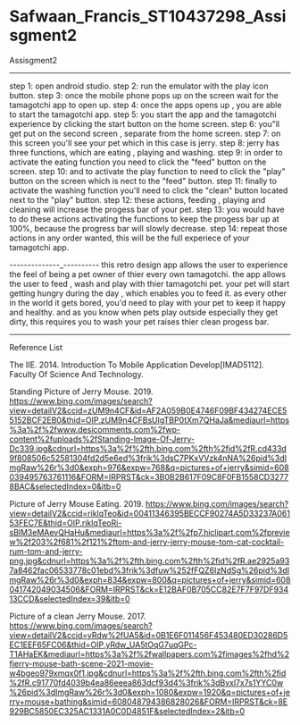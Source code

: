 # Safwaan_Francis_ST10437298_Assisgment2
Assisgment2

---------------------------
step 1: open android studio.
step 2: run the emulator with the play icon button.
step 3: once the mobile phone pops up on the screen wait for the tamagotchi app to open up.
step 4: once the apps opens up , you are able to start the tamagotchi app.
step 5: you start the app and the tamagotchi experience by clicking the start button on the home screen.
step 6: you"ll get put on the second screen , separate from the home screen.
step 7: on this screen you'll see your pet which in this case is jerry.
step 8: jerry has three functions, which are eating , playing and washing.
step 9: in order to activate the eating function you need to click the "feed" button on the screen.
step 10: and to activate the play function to need to click the "play" button on the screen which is nect to the "feed" button.
step 11: finally to activate the washing function you'll need to click the "clean" button located next to the "play" button.
step 12: these actions, feeding , playing and cleaning will increase the progess bar of your pet.
step 13: you would have to do these actions activating the functions to keep the progess bar up at 100%, because the progress bar will slowly decrease.
step 14: repeat those actions in any order wanted, this will be the full experiece of your tamagotchi app.

--------------_----------
this retro design app allows the user to experience the feel of being a pet owner of thier every own tamagotchi.
the app allows the user to feed , wash and play with thier tamagotchi pet.
your pet will start getting hungry during the day , which enables you to feed it.
as every other in the world it gets bored, you'd need to play with your pet to keep it happy and healthy.
and as you know when pets play outside especially they get dirty, this requires you to wash your pet raises thier clean progess bar.

------------------------
Reference List

The IIE. 2014. Introduction To Mobile Application Develop[IMAD5112]. Faculty Of Science And Technology.

Standing Picture of Jerry Mouse. 2019. https://www.bing.com/images/search?view=detailV2&ccid=zUM9n4CF&id=AF2A059B0E4746F09BF434274ECE55152BCF2EB0&thid=OIP.zUM9n4CFBsUlgTBP0tXm7QHaJa&mediaurl=https%3a%2f%2fwww.desicomments.com%2fwp-content%2fuploads%2fStanding-Image-Of-Jerry-Dc339.jpg&cdnurl=https%3a%2f%2fth.bing.com%2fth%2fid%2fR.cd433d9f808506c52581304fd2d5e6ed%3frik%3dsC7PKxVVzk4nNA%26pid%3dImgRaw%26r%3d0&exph=976&expw=768&q=pictures+of+jerry&simid=608039495763761116&FORM=IRPRST&ck=3B0B2B617F09C8F0FB1558CD32778BAC&selectedIndex=0&itb=0

Picture of Jerry Mouse Eating. 2019. https://www.bing.com/images/search?view=detailV2&ccid=riklqTeo&id=00411346395BECCF90274A5D33237A06153FEC7E&thid=OIP.riklqTeoRi-sBlM3eMAevQHaHu&mediaurl=https%3a%2f%2fp7.hiclipart.com%2fpreview%2f203%2f681%2f121%2ftom-and-jerry-jerry-mouse-tom-cat-cocktail-rum-tom-and-jerry-png.jpg&cdnurl=https%3a%2f%2fth.bing.com%2fth%2fid%2fR.ae2925a937a8462fac06533778c01ebd%3frik%3dfuw%252fFQZ6IzNdSg%26pid%3dImgRaw%26r%3d0&exph=834&expw=800&q=pictures+of+jerry&simid=608041742049034506&FORM=IRPRST&ck=E12BAF0B705CC82E7F7F97DF93413CCD&selectedIndex=39&itb=0

Picture of a clean Jerry Mouse. 2017. https://www.bing.com/images/search?view=detailV2&ccid=yRdw%2fUA5&id=0B1E6F011456F453480ED30286D5EC1EEF65FC06&thid=OIP.yRdw_UA5tOqG7uqGPc-T1AHaEK&mediaurl=https%3a%2f%2fwallpapers.com%2fimages%2fhd%2fjerry-mouse-bath-scene-2021-movie-w4bgeo979xmqx0f1.jpg&cdnurl=https%3a%2f%2fth.bing.com%2fth%2fid%2fR.c91770fd4039b4ea86eeea863dcf93d4%3frik%3dBvxl7x7s1YYC0w%26pid%3dImgRaw%26r%3d0&exph=1080&expw=1920&q=pictures+of+jerry+mouse+bathing&simid=608048794386828026&FORM=IRPRST&ck=8E929BC5850EC325AC1331A0C0D4851F&selectedIndex=2&itb=0
